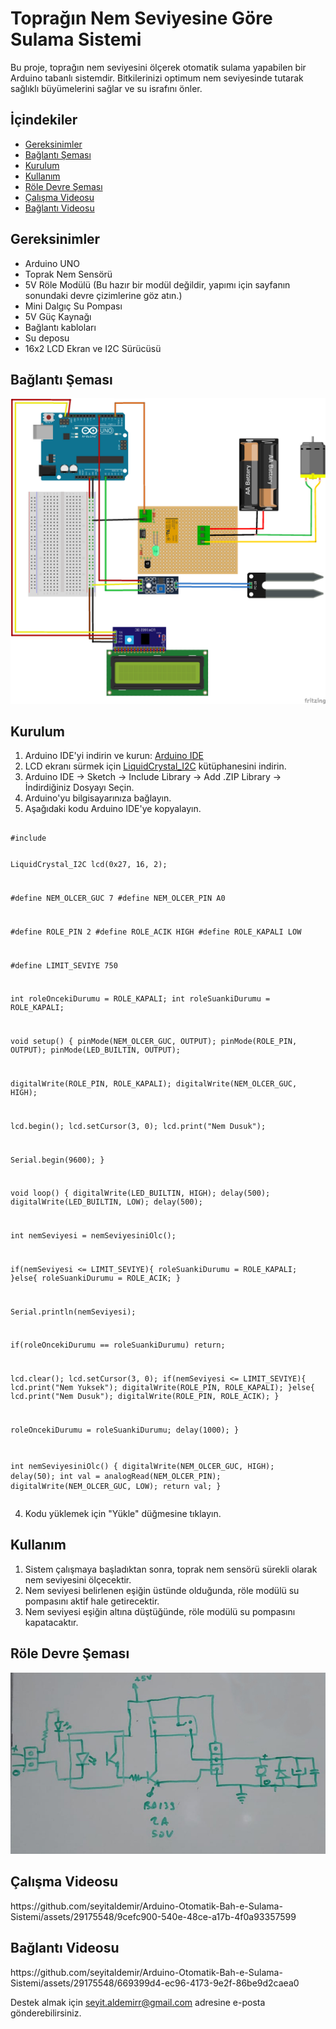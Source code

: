 <h1>Toprağın Nem Seviyesine Göre Sulama Sistemi</h1>
<p>Bu proje, toprağın nem seviyesini ölçerek otomatik sulama yapabilen bir Arduino tabanlı sistemdir. Bitkilerinizi optimum nem seviyesinde tutarak sağlıklı büyümelerini sağlar ve su israfını önler.</p>

<h2>İçindekiler</h2>
<ul>
    <li><a href="#gereksinimler">Gereksinimler</a></li>
    <li><a href="#bağlantı-şeması">Bağlantı Şeması</a></li>
    <li><a href="#kurulum">Kurulum</a></li>
    <li><a href="#kullanım">Kullanım</a></li>
    <li><a href="#role-devre-semasi">Röle Devre Şeması</a></li>
    <li><a href="#calisma-videosu">Çalışma Videosu</a></li>
    <li><a href="#baglanti-videosu">Bağlantı Videosu</a></li>
</ul>

<h2 id="gereksinimler">Gereksinimler</h2>
<ul>
    <li>Arduino UNO</li>
    <li>Toprak Nem Sensörü</li>
    <li>5V Röle Modülü (Bu hazır bir modül değildir, yapımı için sayfanın sonundaki devre çizimlerine göz atın.)</li>
    <li>Mini Dalgıç Su Pompası</li>
    <li>5V Güç Kaynağı</li>
    <li>Bağlantı kabloları</li>
    <li>Su deposu</li>
    <li>16x2 LCD Ekran ve I2C Sürücüsü</li>
</ul>

<h2 id="bağlantı-şeması">Bağlantı Şeması</h2>
<img src="proje-devresi.png" />
<h2 id="kurulum">Kurulum</h2>
<ol>
    <li>Arduino IDE'yi indirin ve kurun: <a href="https://www.arduino.cc/en/software" target="_blank">Arduino IDE</a></li>
    <li>LCD ekranı sürmek için <a href="https://www.robolinkmarket.com/Data/EditorFiles/zip/Arduino-LiquidCrystal-I2C.zip">LiquidCrystal_I2C</a> kütüphanesini indirin.</li>
    <li>Arduino IDE -> Sketch -> Include Library -> Add .ZIP Library -> İndirdiğiniz Dosyayı Seçin.</li>
    <li>Arduino'yu bilgisayarınıza bağlayın.</li>
    <li>Aşağıdaki kodu Arduino IDE'ye kopyalayın.</li>
</ol>
<pre><code>
#include <LiquidCrystal_I2C.h>

LiquidCrystal_I2C lcd(0x27, 16, 2);

#define NEM_OLCER_GUC 7
#define NEM_OLCER_PIN A0

#define ROLE_PIN 2
#define ROLE_ACIK HIGH
#define ROLE_KAPALI LOW

#define LIMIT_SEVIYE 750

int roleOncekiDurumu = ROLE_KAPALI;
int roleSuankiDurumu = ROLE_KAPALI;

void setup() {
  pinMode(NEM_OLCER_GUC, OUTPUT);
  pinMode(ROLE_PIN, OUTPUT);
  pinMode(LED_BUILTIN, OUTPUT);

  digitalWrite(ROLE_PIN, ROLE_KAPALI);
  digitalWrite(NEM_OLCER_GUC, HIGH);
  
  lcd.begin();
  lcd.setCursor(3, 0);
  lcd.print("Nem Dusuk");

  Serial.begin(9600);
}

void loop() {
  digitalWrite(LED_BUILTIN, HIGH);
  delay(500);
  digitalWrite(LED_BUILTIN, LOW); 
  delay(500); 

  int nemSeviyesi = nemSeviyesiniOlc();
  
  if(nemSeviyesi <= LIMIT_SEVIYE){
    roleSuankiDurumu = ROLE_KAPALI;
  }else{
    roleSuankiDurumu = ROLE_ACIK;
  }
  
  Serial.println(nemSeviyesi);
  
  if(roleOncekiDurumu == roleSuankiDurumu) return;

  lcd.clear();
  lcd.setCursor(3, 0);
  if(nemSeviyesi <= LIMIT_SEVIYE){
    lcd.print("Nem Yuksek");
    digitalWrite(ROLE_PIN, ROLE_KAPALI);
  }else{
    lcd.print("Nem Dusuk");
    digitalWrite(ROLE_PIN, ROLE_ACIK);
  }

  roleOncekiDurumu = roleSuankiDurumu;
  delay(1000);
}

int nemSeviyesiniOlc() {
  digitalWrite(NEM_OLCER_GUC, HIGH);
  delay(50);
  int val = analogRead(NEM_OLCER_PIN);
  digitalWrite(NEM_OLCER_GUC, LOW);
  return val;
}
</code></pre>
<ol start="4">
    <li>Kodu yüklemek için "Yükle" düğmesine tıklayın.</li>
</ol>

<h2 id="kullanım">Kullanım</h2>
<ol>
    <li>Sistem çalışmaya başladıktan sonra, toprak nem sensörü sürekli olarak nem seviyesini ölçecektir.</li>
    <li>Nem seviyesi belirlenen eşiğin üstünde olduğunda, röle modülü su pompasını aktif hale getirecektir.</li>
    <li>Nem seviyesi eşiğin altına düştüğünde, röle modülü su pompasını kapatacaktır.</li>
</ol>
<h2 id="role-devre-semasi">Röle Devre Şeması</h2>
<img src="role-cizim.jpg" />
<h2 id="calisma-videosu">Çalışma Videosu</h2>
https://github.com/seyitaldemir/Arduino-Otomatik-Bah-e-Sulama-Sistemi/assets/29175548/9cefc900-540e-48ce-a17b-4f0a93357599
<h2 id="baglanti-videosu">Bağlantı Videosu</h2>
https://github.com/seyitaldemir/Arduino-Otomatik-Bah-e-Sulama-Sistemi/assets/29175548/669399d4-ec96-4173-9e2f-86be9d2caea0

Destek almak için seyit.aldemirr@gmail.com adresine e-posta gönderebilirsiniz.
